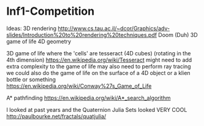 # Inf1-Competition

Ideas:
3D rendering
http://www.cs.tau.ac.il/~dcor/Graphics/adv-slides/Introduction%20to%20rendering%20techniques.pdf
Doom (Duh)
3D game of life
4D geometry

3D game of life where the 'cells' are tesseract (4D cubes) (rotating in the 4th dimension)
https://en.wikipedia.org/wiki/Tesseract
might need to add extra complexity to the game of life may also need to perform ray tracing
we could also do the game of life on the surface of a 4D object or a klien bottle or something
https://en.wikipedia.org/wiki/Conway%27s_Game_of_Life

A* pathfinding
https://en.wikipedia.org/wiki/A*_search_algorithm

I looked at past years and the Quaternion Julia Sets looked VERY COOL
http://paulbourke.net/fractals/quatjulia/
